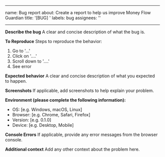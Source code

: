 
---
name: Bug report
about: Create a report to help us improve Money Flow Guardian
title: '[BUG] '
labels: bug
assignees: ''

---

**Describe the bug**
A clear and concise description of what the bug is.

**To Reproduce**
Steps to reproduce the behavior:
1. Go to '...'
2. Click on '....'
3. Scroll down to '....'
4. See error

**Expected behavior**
A clear and concise description of what you expected to happen.

**Screenshots**
If applicable, add screenshots to help explain your problem.

**Environment (please complete the following information):**
 - OS: [e.g. Windows, macOS, Linux]
 - Browser: [e.g. Chrome, Safari, Firefox]
 - Version: [e.g. 0.1.0]
 - Device: [e.g. Desktop, Mobile]

**Console Errors**
If applicable, provide any error messages from the browser console.

**Additional context**
Add any other context about the problem here.

